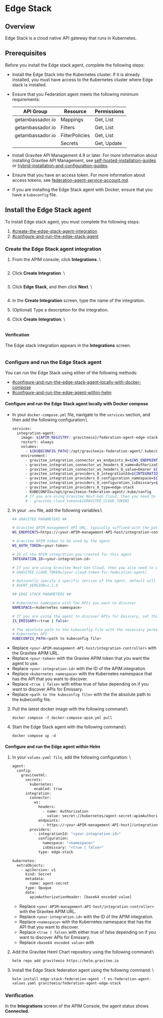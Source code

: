 # Edge Stack

## Overview

Edge Stack is a cloud native API gateway that runs in Kubernetes.

## Prerequisites&#x20;

Before you install the Edge stack agent, complete the following steps:

* Install the Edge Stack into the Kubernetes cluster. If it is already installed, you must have access to the Kubernetes cluster where Edge stack is installed.
*   Ensure that you Federation agent meets the following minimum requirements:

    | API Group        | Resource       | Permissions |
    | ---------------- | -------------- | ----------- |
    | getambassador.io | Mappings       | Get, List   |
    | getambassador.io | Filters        | Get, List   |
    | getambassador.io | FilterPolicies | Get, List   |
    |                  | Secrets        | Get, Update |
* Install Gravitee API Management 4.9 or later. For more information about installing Gravitee API Management, see [self-hosted-installation-guides](../../../self-hosted-installation-guides/ "mention") or [hybrid-installation-and-configuration-guides](../../../hybrid-installation-and-configuration-guides/ "mention").
* Ensure that you have an access token. For more information about access tokens, see [federation-agent-service-account.md](../federation-agent-service-account.md "mention").
* If you are installing the Edge Stack agent with Docker, ensure that you have a `kubeconfig` file.

## Install the Edge Stack agent

To install Edge stack agent, you must complete the following steps:&#x20;

1. [#create-the-edge-stack-agent-integration](edge-stack.md#create-the-edge-stack-agent-integration "mention")
2. [#configure-and-run-the-edge-stack-agent](edge-stack.md#configure-and-run-the-edge-stack-agent "mention")

### Create the Edge Stack agent integration

1.  From the APIM console, click **Integrations**. \


    <figure><img src="../../../.gitbook/assets/6F54CA44-3D24-4B1F-BC85-D02023B39481.jpeg" alt=""><figcaption></figcaption></figure>
2.  Click **Create Integration**. \


    <figure><img src="../../../.gitbook/assets/85E11164-ADD0-4235-8743-4987417C8312.jpeg" alt=""><figcaption></figcaption></figure>
3.  Click **Edge Stack**, and then click **Next**. \


    <figure><img src="../../../.gitbook/assets/image (375).png" alt=""><figcaption></figcaption></figure>
4. In the **Create Integration** screen, type the name of the integration.
5. (Optional) Type a description for the integration.
6.  Click **Create** **Integration**. \


    <figure><img src="../../../.gitbook/assets/image (374).png" alt=""><figcaption></figcaption></figure>

#### Verification&#x20;

The Edge stack integration appears in the **Integrations** screen.

<figure><img src="../../../.gitbook/assets/7243EB9F-3D83-44B4-9CBA-B35981D57DCD_4_5005_c.jpeg" alt=""><figcaption></figcaption></figure>

### Configure and run the Edge Stack agent&#x20;

You can run the Edge Stack using either of the following methods:

* [#configure-and-run-the-edge-stack-agent-locally-with-docker-compose](edge-stack.md#configure-and-run-the-edge-stack-agent-locally-with-docker-compose "mention")
* [#configure-and-run-the-edge-agent-within-helm](edge-stack.md#configure-and-run-the-edge-agent-within-helm "mention")

#### Configure and run the Edge Stack agent locally with Docker compose

*   In your `docker-compose.yml` file, navigate to the `services` section, and then add the following configuration:\


    ```sh
    services:
      integration-agent:
        image: ${APIM_REGISTRY:-graviteeio}/federation-agent-edge-stack:${AGENT_VERSION:-latest}
        restart: always
        volumes:
          - ${KUBECONFIG_PATH}:/opt/graviteeio-federation-agent/.kube/config
        environment:
          - gravitee_integration_connector_ws_endpoints_0=${WS_ENDPOINTS}
          - gravitee_integration_connector_ws_headers_0_name=Authorization
          - gravitee_integration_connector_ws_headers_0_value=bearer ${WS_AUTH_TOKEN}
          - gravitee_integration_providers_0_integrationId=${INTEGRATION_ID}
          - gravitee_integration_providers_0_configuration_namespace=${NAMESPACE}
          - gravitee_integration_providers_0_configuration_isEmissary=${IS_EMISSARY}
          - gravitee_integration_providers_0_type=edge-stack
          - KUBECONFIG=/opt/graviteeio-federation-agent/.kube/config
          # If you are using Gravitee Next-Gen Cloud, then you need to also include a Cloud Token for Federation Agent
          # - gravitee_cloud_token=${GRAVITEE_CLOUD_TOKEN}

    ```

2.  In your `.env` file, add the following variables:\


    ```bash
    ## GRAVITEE PARAMETERS ##

    # Gravitee APIM management API URL, typically suffixed with the path /integration-controller
    WS_ENDPOINTS=https://<your-APIM-management-API-host/integration-controller>

    # Gravitee APIM token to be used by the agent
    WS_AUTH_TOKEN=<your-token>

    # ID of the APIM integration you created for this agent
    INTEGRATION_ID=<your-integration-id>

    # If you are using Gravitee Next-Gen Cloud, then you also need to include a Cloud Token for Federation Agent (https://documentation.gravitee.io/apim/hybrid-installation-and-configuration-guides/next-gen-cloud#cloud-token)
    # GRAVITEE_CLOUD_TOKEN=[your-cloud-token-for-federation-agent]

    # Optionally specify a specific version of the agent, default will be latest
    # AGENT_VERSION=1.1.0

    ## EDGE STACK PARAMETERS ##

    # Kubernetes namespace with the APIs you want to discover
    NAMESPACE=<kubernetes namespace>

    # If you are using the agent to discover APIs for Emissary, set this to true.  Otherwise set it to false.
    IS_EMISSARY=<true | false>

    # The absolute path to the kubeconfig file with the necessary permissions to be used to connect to the 
    # Kubernetes API
    KUBECONFIG_PATH=<path to kubeconfig file>

    ```

* Replace `<your-APIM-management-API-host/integration-controller>` with the Gravitee APIM URL.
* Replace `<your-token>` with the Graviee APIM token that you want the agent to use.&#x20;
* Replace `<your-integration-id>` with the ID of the APIM integration.&#x20;
* Replace `<kubernetes namespace>` with the Kubernetes namespace that has the API that you want to discover.
* Replace `<true | false>` with either true of false depending on if you want to discover APIs for Emissary.
* Replace `<path to the kubeconfig file>` with the the absolute path to the kubeconfig file.

3.  Pull the latest docker image with the following command:\


    ```
    docker compose -f docker-compose-apim.yml pull
    ```
4.  Start the Edge Stack agent with the following command:\


    ```
    docker compose up -d
    ```

#### Configure and run the Edge agent within Helm

1.  In your `values.yaml file`, add the following configuration: \


    ```bash
    agent:
      config:
        graviteeYml:
          secrets:
            kubernetes:
              enabled: true
          integration:
            connector:
              ws:
                headers:
                  - name: Authorization
                    value: secret://kubernetes/agent-secret:apimAuthorizationHeader
                endpoints:
                  - https://<your-APIM-management-API-host]/integration-controller>
            providers:
              - integrationId: "<your-integration-id>"
                configuration:
                  namespace: "<namespace>"
                  isEmissary: "<true | false>"
                type: edge-stack

    kubernetes:
      extraObjects:
        - apiVersion: v1
          kind: Secret
          metadata:
            name: agent-secret
          type: Opaque
          data:
            apimAuthorizationHeader: [base64 encoded value]
    ```

    * Replace `<your-APIM-management-API-host/integration-controller>` with the Gravitee APIM URL.
    * Replace `<your-integration-id>` with the ID of the APIM integration.&#x20;
    * Replace `<namespace>` with the Kubernetes namespace that has the API that you want to discover.
    * Replace `<true | false>` with either true of false depending on if you want to discover APIs for Emissary.
    * Replace `<base64 encoded value>` with&#x20;
2.  Add the Gravitee Heml Chart repository using the following command:\


    ```bash
    helm repo add graviteeio https://helm.gravitee.io
    ```
3.  Install the Edge Stack federation agent using the following command: \


    ```
    helm install edge-stack-federation-agent -f es-federation-agent-values.yaml graviteeio/federation-agent-edge-stack
    ```

### Verification&#x20;

In the **Integrations** screen of the APIM Console, the agent status shows **Connected**.

<figure><img src="../../../.gitbook/assets/7E1EE616-C0AB-488E-BECC-1CE7B116FCE9_4_5005_c.jpeg" alt=""><figcaption></figcaption></figure>
